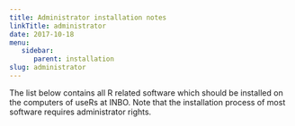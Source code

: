 ```yaml
---
title: Administrator installation notes
linkTitle: administrator
date: 2017-10-18
menu:
   sidebar:
      parent: installation
slug: administrator
---
```


The list below contains all R related software which should be installed on the computers of useRs at INBO. Note that the installation process of most software requires administrator rights.
